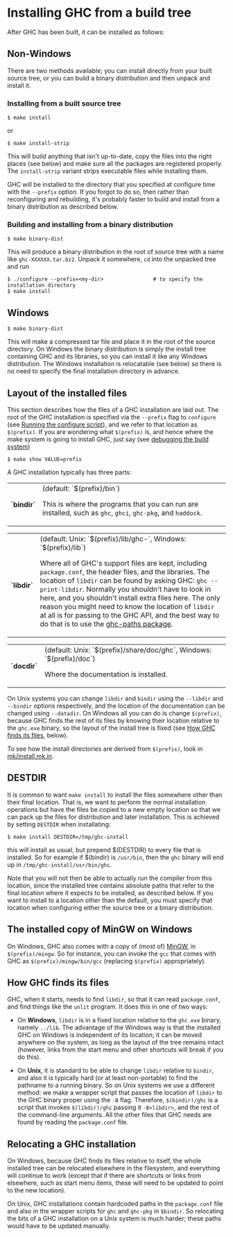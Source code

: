 # Installing GHC from a build tree


After GHC has been built, it can be installed as follows:

## Non-Windows


There are two methods available; you can install directly from your built source tree, or you can build a binary distribution and then unpack and install it.

### Installing from a built source tree

```wiki
$ make install
```


or

```wiki
$ make install-strip
```


This will build anything that isn't up-to-date, copy the files into the right places (see below) and make sure all the packages are registered properly. The `install-strip` variant strips executable files while installing them.


GHC will be installed to the directory that you specified at configure time with the `--prefix` option. If you forgot to do so, then rather than reconfiguring and rebuilding, it's probably faster to build and install from a binary distribution as described below.

### Building and installing from a binary distribution

```wiki
$ make binary-dist
```


This will produce a binary distribution in the root of source tree with a name like `ghc-XXXXXX.tar.bz2`. Unpack it somewhere, `cd` into the unpacked tree and run

```wiki
$ ./configure --prefix=<my-dir>                # to specify the installation directory
$ make install
```

## Windows

```wiki
$ make binary-dist
```


This will make a compressed tar file and place it in the root of the source directory. On Windows the binary distribution is simply the install tree containing GHC and its libraries, so you can install it like any Windows distribution. The Windows installation is relocatable (see below) so there is no need to specify the final installation directory in advance.

## Layout of the installed files


This section describes how the files of a GHC installation are laid out.  The root of the GHC installation is specified via the `--prefix` flag to `configure` (see [Running the configure script](building/using#run-the-configure-script)), and we refer to that location as `$(prefix)`.  If you are wondering what `$(prefix)` is, and hence where the make system is going to install GHC, just say (see [debugging the build system](building/modifying#debugging))

```wiki
$ make show VALUE=prefix
```


A GHC installation typically has three parts:

<table><tr><th>`bindir`</th>
<td>
(default: `$(prefix)/bin`)

This is where the programs that you can run are installed, such as `ghc`, `ghci`, `ghc-pkg`, and `haddock`.
</td></tr></table>

<table><tr><th>`libdir`</th>
<td>
(default: Unix: `$(prefix)/lib/ghc-<version>`, Windows: `$(prefix)/lib`)

Where all of GHC's support files are kept, including `package.conf`, the header files, and the libraries.
The location of `libdir` can be found by asking GHC: `ghc --print-libdir`.  Normally you shouldn't have to
look in here, and you shouldn't install extra files here.  The only reason you might need to know the location
of `libdir` at all is for passing to the GHC API, and the best way to do that is to use the [ghc-paths package](http://hackage.haskell.org/cgi-bin/hackage-scripts/package/ghc-paths).
</td></tr></table>

<table><tr><th>`docdir`</th>
<td>
(default: Unix: `$(prefix)/share/doc/ghc`, Windows: `$(prefix)/doc`)

Where the documentation is installed.
</td></tr></table>


On Unix systems you can change `libdir` and `bindir` using the `--libdir` and `--bindir` options respectively, and the location of the documentation can be changed using `--datadir`.  On Windows all you can do is change `$(prefix)`, because GHC finds the rest of its files by knowing their location relative to the `ghc.exe` binary, so the layout of the install tree is fixed (see [How GHC finds its files](building/installing#how-ghc-finds-its-files), below).


To see how the install directories are derived from `$(prefix)`, look in [mk/install.mk.in](/ghc/ghc/tree/master/mk/install.mk.in)[](/trac/ghc/export/HEAD/ghc/mk/install.mk.in).

## DESTDIR


It is common to want `make install` to install the files somewhere other than their final location.  That is, we want to perform the normal installation operations but have the files be copied to a new empty location so that we can pack up the files for distribution and later installation.  This is achieved by setting `DESTDIR` when installating:

```wiki
$ make install DESTDIR=/tmp/ghc-install
```


this will install as usual, but prepend $(DESTDIR) to every file that is installed.  So for example if $(bindir) is `/usr/bin`, then the `ghc` binary will end up in `/tmp/ghc-install/usr/bin/ghc`.


Note that you will not then be able to actually run the compiler from this location, since the installed tree contains absolute paths that refer to the final location where it expects to be installed, as described below. If you want to install to a location other than the default, you must specify that location when configuring either the source tree or a binary distribution.

## The installed copy of MinGW on Windows


On Windows, GHC also comes with a copy of (most of) [MinGW](http://www.mingw.org), in `$(prefix)/mingw`.  So for instance, you can invoke the `gcc` that comes with GHC as `$(prefix)/mingw/bin/gcc` (replacing `$(prefix)` appropriately).

## How GHC finds its files


GHC, when it starts, needs to find `libdir`, so that it can read `package.conf`, and find things like the `unlit` program.  It does this in one of two ways:

- On **Windows**, `libdir` is in a fixed location relative to the `ghc.exe` binary, namely `../lib`.  The advantage of the Windows way is that the installed GHC on Windows is independent of its location; it can be moved anywhere on the system, as long as the layout of the tree remains intact (however, links from the start menu and other shortcuts will break if you do this). 

- On **Unix**, it is standard to be able to change `libdir` relative to `bindir`, and also it is typically hard (or
  at least non-portable) to find the pathname to a running binary.  So on Unix systems we use a different method: we make a wrapper script that passes the location of `libdir` to the GHC binary
  proper using the `-B` flag.  Therefore, `$(bindir)/ghc` is a script that invokes `$(libdir)/ghc`
  passing it `-B<libdir>`, and the rest of the command-line arguments.  All the other files that GHC
  needs are found by reading the `package.conf` file.

## Relocating a GHC installation


On Windows, because GHC finds its files relative to itself, the whole installed tree can be relocated elsewhere in the filesystem, and everything will continue to work (except that if there are shortcuts or links from elsewhere, such as start menu items, these will need to be updated to point to the new location).


On Unix, GHC installations contain hardcoded paths in the `package.conf` file and also in the wrapper scripts for `ghc` and `ghc-pkg` in `$bindir`.  So relocating the bits of a GHC installation on a Unix system is much harder; these paths would have to be updated manually.
